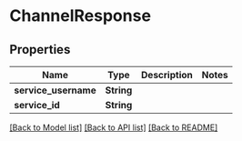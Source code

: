 # ChannelResponse

## Properties

Name | Type | Description | Notes
------------ | ------------- | ------------- | -------------
**service_username** | **String** |  | 
**service_id** | **String** |  | 

[[Back to Model list]](../README.md#documentation-for-models) [[Back to API list]](../README.md#documentation-for-api-endpoints) [[Back to README]](../README.md)


